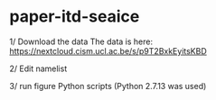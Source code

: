# paper-itd-seaice


1/ Download the data
   The data is here:
   https://nextcloud.cism.ucl.ac.be/s/p9T2BxkEyitsKBD

2/ Edit namelist

3/ run figure Python scripts (Python 2.7.13 was used)
